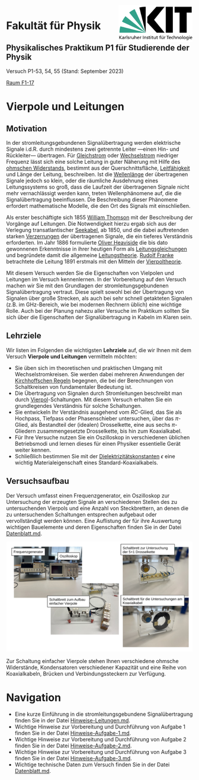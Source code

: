<img src="../figures/Logo_KIT.svg" width="200" style="float:right;" />

# Fakultät für Physik

## Physikalisches Praktikum P1 für Studierende der Physik

Versuch P1-53, 54, 55 (Stand: September 2023)

[Raum F1-17](https://labs.physik.kit.edu/img/Praktikum/Lageplan_P1.png)



# Vierpole und Leitungen

## Motivation

In der stromleitungsgebundenen Signalübertragung werden elektrische Signale i.d.R. durch mindestens zwei getrennte Leiter —einen Hin- und Rückleiter— übertragen. Für [Gleichstrom](https://de.wikipedia.org/wiki/Gleichstrom) oder [Wechselstrom](https://de.wikipedia.org/wiki/Wechselstrom) niedriger Frequenz lässt sich eine solche Leitung in guter Näherung mit Hilfe des [ohmschen Widerstands](https://de.wikipedia.org/wiki/Elektrischer_Widerstand#Ohmscher_Widerstand), bestimmt aus der Querschnittsfläche, [Leitfähigkeit](https://de.wikipedia.org/wiki/Leitf%C3%A4higkeit) und Länge der Leitung, beschreiben. Ist die [Wellenlänge](https://de.wikipedia.org/wiki/Wellenlänge) der übertragenen Signale jedoch so klein, oder die räumliche Ausdehnung eines Leitungssystems so groß, dass die Laufzeit der übertragenen Signale nicht mehr vernachlässigt werden kann, treten Wellenphänomene auf, die die Signalübertragung beeinflussen. Die Beschreibung dieser Phänomene erfordert mathematische Modelle, die den Ort des Signals mit einschließen.

Als erster beschäftigte sich 1855 [William Thomson](https://de.wikipedia.org/wiki/William_Thomson,_1._Baron_Kelvin) mit der Beschreibung der Vorgänge auf Leitungen. Die Notwendigkeit hierzu ergab sich aus der Verlegung transatlantischer [Seekabel](https://de.wikipedia.org/wiki/Seekabel), ab 1850, und die dabei auftretenden starken [Verzerrungen](https://de.wikipedia.org/wiki/Verzerrung_(Elektrotechnik)) der übertragenen Signale, die ein tieferes Verständnis erforderten. Im Jahr 1886 formulierte [Oliver Heaviside](https://de.wikipedia.org/wiki/Oliver_Heaviside) die bis dato gewonnenen Erkenntnisse in ihrer heutigen Form als [Leitungsgleichungen](https://de.wikipedia.org/wiki/Leitungsgleichung) und begründete damit die allgemeine [Leitungstheorie](https://de.wikipedia.org/wiki/Leitungstheorie). [Rudolf Franke](https://de.wikipedia.org/wiki/Rudolf_Franke_(Ingenieur,_1870)) betrachtete die Leitung 1891 erstmals mit den Mitteln der [Vierpoltheorie](https://de.wikipedia.org/wiki/Zweitor). 

Mit diesem Versuch werden Sie die Eigenschaften von Vielpolen und Leitungen im Versuch kennenlernen. In der Vorbereitung auf den Versuch machen wir Sie mit den Grundlagen der stromleitungsgebundenen Signalübertragung vertraut. Diese spielt sowohl bei der Übertragung von Signalen über große Strecken, als auch bei sehr schnell getakteten Signalen (z.B. im $\mathrm{GHz}$-Bereich, wie bei modernen Rechnern üblich) eine wichtige Rolle. Auch bei der Planung nahezu aller Versuche im Praktikum sollten Sie sich über die Eigenschaften der Signalübertragung in Kabeln im Klaren sein. 

## Lehrziele

Wir listen im Folgenden die wichtigsten **Lehrziele** auf, die wir Ihnen mit dem Versuch **Vierpole und Leitungen** vermitteln möchten: 

- Sie üben sich im theoretischen und praktischen Umgang mit Wechselstromkreisen. Sie werden dabei mehreren Anwendungen der [Kirchhoffschen Regeln](https://de.wikipedia.org/wiki/Kirchhoffsche_Regeln) begegnen, die bei der Berechnungen von Schaltkreisen von fundamentaler Bedeutung ist.
- Die Übertragung von Signalen durch Stromleitungen beschreibt man durch [Vierpol](https://de.wikipedia.org/wiki/Zweitor)-Schaltungen. Mit diesem Versuch erhalten Sie ein grundlegendes Verständnis für solche Schaltungen. 
- Sie entwickeln Ihr Verständnis ausgehend vom $RC$-Glied, das Sie als Hochpass, Tiefpass oder Phasenschieber untersuchen, über das $\pi$-Glied, als Bestandteil der (idealen) Drosselkette, eine aus sechs $\pi$-Gliedern zusammengesetzte Drosselkette, bis hin zum Koaxialkabel.
- Für Ihre Versuche nutzen Sie ein Oszilloskop in verschiedenen üblichen Betriebsmodi und lernen dieses für einen Physiker essentielle Gerät weiter kennen.
- Schließlich bestimmen Sie mit der [Dielektrizitätskonstanten](https://de.wikipedia.org/wiki/Permittivit%C3%A4t) $\epsilon$ eine wichtig Materialeigenschaft eines Standard-Koaxialkabels.    

## Versuchsaufbau

Der Versuch umfasst einen Frequenzgenerator, ein Oszilloskop zur Untersuchung der erzeugten Signale an verschiedenen Stellen des zu untersuchenden Vierpols und eine Anzahl von Steckbrettern, an denen die zu untersuchenden Schaltungen entsprechen aufgebaut oder vervollständigt werden können. Eine Auflistung der für ihre Auswertung wichtigen Bauelemente und deren Eigenschaften finden Sie in der Datei [Datenblatt.md](https://git.scc.kit.edu/etp-lehre/p1-for-students/-/blob/main/Vierpole_und_Leitungen/Datenblatt.md?ref_type=heads).

<img src="./figures/VierpoleAufbau.png" width="900" style="zoom:100%;" />

Zur Schaltung einfacher Vierpole stehen Ihnen verschiedene ohmsche Widerstände, Kondensatoren verschiedener Kapazität und eine Reihe von Koaxialkabeln, Brücken und Verbindungssteckern zur Verfügung.

# Navigation

- Eine kurze Einführung in die stromleitungsgebundene Signalübertragung finden Sie in der Datei [Hinweise-Leitungen.md](https://git.scc.kit.edu/etp-lehre/p1-for-students/-/blob/main/Vierpole_und_Leitungen/doc/Hinweise-Leitungen.md?ref_type=heads).
- Wichtige Hinweise zur Vorbereitung und Durchführung von Aufgabe 1 finden Sie in der Datei [Hinweise-Aufgabe-1.md](https://git.scc.kit.edu/etp-lehre/p1-for-students/-/blob/main/Vierpole_und_Leitungen/doc/Hinweise-Aufgabe-1.md).
- Wichtige Hinweise zur Vorbereitung und Durchführung von Aufgabe 2 finden Sie in der Datei [Hinweise-Aufgabe-2.md](https://git.scc.kit.edu/etp-lehre/p1-for-students/-/blob/main/Vierpole_und_Leitungen/doc//Hinweise-Aufgabe-2.md).
- Wichtige Hinweise zur Vorbereitung und Durchführung von Aufgabe 3 finden Sie in der Datei [Hinweise-Aufgabe-3.md](https://git.scc.kit.edu/etp-lehre/p1-for-students/-/blob/main/Vierpole_und_Leitungen/doc/Hinweise-Aufgabe-3.md).
- Wichtige technische Daten zum Versuch finden Sie in der Datei [Datenblatt.md](https://git.scc.kit.edu/etp-lehre/p1-for-students/-/blob/main/Vierpole_und_Leitungen/Datenblatt.md).  
